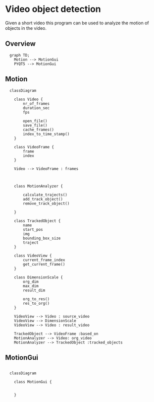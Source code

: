 # Video object detection

Given a short video this program can be used to analyze the motion of objects in the video.

## Overview

```mermaid
  graph TD;
    Motion --> MotionGui
    PYQT5 --> MotionGui

```

## Motion

```mermaid
  classDiagram

    class Video {
        nr_of_frames
        duration_sec
        fps

        open_file()
        save_file()
        cache_frames()
        index_to_time_stamp()
    }

    class VideoFrame {
        frame
        index
    }

    Video --> VideoFrame : frames



    class MotionAnalyzer {

        calculate_trajects()
        add_track_object()
        remove_track_object()
        
    }

    class TrackedObject {
        name
        start_pos
        img
        bounding_box_size
        traject
    }

    class VideoView {
        current_frame_index
        get_current_frame()
    }

    class DimensionScale {
        org_dim
        max_dim
        result_dim

        org_to_res()
        res_to_org()
    }

    VideoView --> Video : source_video
    VideoView --> DimensionScale
    VideoView --> Video : result_video

    TrackedObject --> VideoFrame :based_on
    MotionAnalyzer --> Video: org_video
    MotionAnalyzer --> TrackedObject :tracked_objects

```

## MotionGui

```mermaid

  classDiagram

    class MotionGui {


    }



```